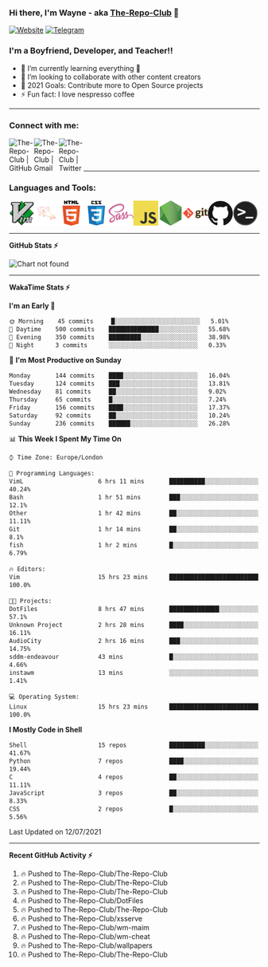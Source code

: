 ### Hi there, I'm Wayne - aka [The-Repo-Club][website] 👋

[![Website](https://img.shields.io/website?label=github.com/The-Repo-Club/&color=orange&style=flat-square&url=https://github.com/The-Repo-Club/)][website]
[![Telegram](https://img.shields.io/badge/Chat%20on-Telegram-orange.svg?color=orange&logo=telegram&style=flat-square)][telegram]

### I'm a Boyfriend, Developer, and Teacher!!

- 🌱 I’m currently learning everything 🤣
- 👯 I’m looking to collaborate with other content creators
- 🥅 2021 Goals: Contribute more to Open Source projects
- ⚡ Fun fact: I love nespresso coffee

---
### Connect with me:

[<img align="left" alt="The-Repo-Club | GitHub" width="50px" src="https://cdn.jsdelivr.net/npm/simple-icons@v3/icons/github.svg" />][website]
[<img align="left" alt="The-Repo-Club | Gmail" width="50px" src="https://cdn.jsdelivr.net/npm/simple-icons@v3/icons/gmail.svg" />][email]
[<img align="left" alt="The-Repo-Club | Twitter" width="50px" src="https://cdn.jsdelivr.net/npm/simple-icons@v3/icons/telegram.svg" />][telegram]

[website]: https://github.com/The-Repo-Club/
[email]: mailto:wayne6324@gmail.com
[telegram]: https://t.me/TheRepoClub

<br />
<br />
<br />

---
### Languages and Tools:

<img align="left" alt="Vim" width="50px" src="https://raw.githubusercontent.com/github/explore/80688e429a7d4ef2fca1e82350fe8e3517d3494d/topics/vim/vim.png" />
<img align="left" alt="Fish" width="50px" src="https://raw.githubusercontent.com/github/explore/80688e429a7d4ef2fca1e82350fe8e3517d3494d/topics/fish/fish.png" />
<img align="left" alt="HTML5" width="50px" src="https://raw.githubusercontent.com/github/explore/80688e429a7d4ef2fca1e82350fe8e3517d3494d/topics/html/html.png" />
<img align="left" alt="CSS3" width="50px" src="https://raw.githubusercontent.com/github/explore/80688e429a7d4ef2fca1e82350fe8e3517d3494d/topics/css/css.png" />
<img align="left" alt="Sass" width="50px" src="https://raw.githubusercontent.com/github/explore/80688e429a7d4ef2fca1e82350fe8e3517d3494d/topics/sass/sass.png" />
<img align="left" alt="JavaScript" width="50px" src="https://raw.githubusercontent.com/github/explore/80688e429a7d4ef2fca1e82350fe8e3517d3494d/topics/javascript/javascript.png" />
<img align="left" alt="Node.js" width="50px" src="https://raw.githubusercontent.com/github/explore/80688e429a7d4ef2fca1e82350fe8e3517d3494d/topics/nodejs/nodejs.png" />
<img align="left" alt="Git" width="50px" src="https://raw.githubusercontent.com/github/explore/80688e429a7d4ef2fca1e82350fe8e3517d3494d/topics/git/git.png" />
<img align="left" alt="GitHub" width="50px" src="https://raw.githubusercontent.com/github/explore/78df643247d429f6cc873026c0622819ad797942/topics/github/github.png" />
<img align="left" alt="Terminal" width="50px" src="https://raw.githubusercontent.com/github/explore/80688e429a7d4ef2fca1e82350fe8e3517d3494d/topics/terminal/terminal.png" />

<br />
<br />
<br />

---

**GitHub Stats ⚡**

![Chart not found](https://github-readme-stats.vercel.app/api?username=The-Repo-Club&theme=tokyonight&show_icons=true&count_private=true&hide_border=true&include_all_commits=true&custom_title=The-Repo-Club%27s+GitHub+Stats)


---

**WakaTime Stats ⚡**

<!--START_SECTION:waka-->
**I'm an Early 🐤** 

```text
🌞 Morning    45 commits     █░░░░░░░░░░░░░░░░░░░░░░░░   5.01% 
🌆 Daytime    500 commits    ██████████████░░░░░░░░░░░   55.68% 
🌃 Evening    350 commits    █████████░░░░░░░░░░░░░░░░   38.98% 
🌙 Night      3 commits      ░░░░░░░░░░░░░░░░░░░░░░░░░   0.33%

```
📅 **I'm Most Productive on Sunday** 

```text
Monday       144 commits    ████░░░░░░░░░░░░░░░░░░░░░   16.04% 
Tuesday      124 commits    ███░░░░░░░░░░░░░░░░░░░░░░   13.81% 
Wednesday    81 commits     ██░░░░░░░░░░░░░░░░░░░░░░░   9.02% 
Thursday     65 commits     █░░░░░░░░░░░░░░░░░░░░░░░░   7.24% 
Friday       156 commits    ████░░░░░░░░░░░░░░░░░░░░░   17.37% 
Saturday     92 commits     ██░░░░░░░░░░░░░░░░░░░░░░░   10.24% 
Sunday       236 commits    ██████░░░░░░░░░░░░░░░░░░░   26.28%

```


📊 **This Week I Spent My Time On** 

```text
⌚︎ Time Zone: Europe/London

💬 Programming Languages: 
VimL                     6 hrs 11 mins       ██████████░░░░░░░░░░░░░░░   40.24% 
Bash                     1 hr 51 mins        ███░░░░░░░░░░░░░░░░░░░░░░   12.1% 
Other                    1 hr 42 mins        ██░░░░░░░░░░░░░░░░░░░░░░░   11.11% 
Git                      1 hr 14 mins        ██░░░░░░░░░░░░░░░░░░░░░░░   8.1% 
fish                     1 hr 2 mins         █░░░░░░░░░░░░░░░░░░░░░░░░   6.79%

🔥 Editors: 
Vim                      15 hrs 23 mins      █████████████████████████   100.0%

🐱‍💻 Projects: 
DotFiles                 8 hrs 47 mins       ██████████████░░░░░░░░░░░   57.1% 
Unknown Project          2 hrs 28 mins       ████░░░░░░░░░░░░░░░░░░░░░   16.11% 
AudioCity                2 hrs 16 mins       ███░░░░░░░░░░░░░░░░░░░░░░   14.75% 
sddm-endeavour           43 mins             █░░░░░░░░░░░░░░░░░░░░░░░░   4.66% 
instawm                  13 mins             ░░░░░░░░░░░░░░░░░░░░░░░░░   1.41%

💻 Operating System: 
Linux                    15 hrs 23 mins      █████████████████████████   100.0%

```

**I Mostly Code in Shell** 

```text
Shell                    15 repos            ██████████░░░░░░░░░░░░░░░   41.67% 
Python                   7 repos             ████░░░░░░░░░░░░░░░░░░░░░   19.44% 
C                        4 repos             ██░░░░░░░░░░░░░░░░░░░░░░░   11.11% 
JavaScript               3 repos             ██░░░░░░░░░░░░░░░░░░░░░░░   8.33% 
CSS                      2 repos             █░░░░░░░░░░░░░░░░░░░░░░░░   5.56%

```



 Last Updated on 12/07/2021
<!--END_SECTION:waka-->

---

**Recent GitHub Activity :zap:**

<!--START_SECTION:activity-->
1. 🔥 Pushed to The-Repo-Club/The-Repo-Club
2. 🔥 Pushed to The-Repo-Club/The-Repo-Club
3. 🔥 Pushed to The-Repo-Club/The-Repo-Club
4. 🔥 Pushed to The-Repo-Club/DotFiles
5. 🔥 Pushed to The-Repo-Club/The-Repo-Club
6. 🔥 Pushed to The-Repo-Club/xsserve
7. 🔥 Pushed to The-Repo-Club/wm-maim
8. 🔥 Pushed to The-Repo-Club/wm-cheat
9. 🔥 Pushed to The-Repo-Club/wallpapers
10. 🔥 Pushed to The-Repo-Club/The-Repo-Club
<!--END_SECTION:activity-->